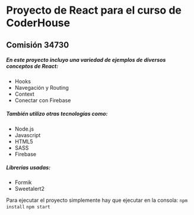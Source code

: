 # Proyecto de React para el curso de CoderHouse

## Comisión 34730

##### En este proyecto incluyo una variedad de ejemplos de diversos conceptos de React:
- Hooks
- Navegación y Routing
- Context
- Conectar con Firebase 

##### También utilizo otras tecnologías como:
- Node.js
- Javascript
- HTML5
- SASS
- Firebase

##### Librerias usadas: 
- Formik
- Sweetalert2


Para ejecutar el proyecto simplemente hay que ejecutar en la consola:
`npm install`
`npm start`
